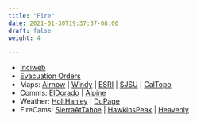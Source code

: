 ```yaml
---
title: "Fire"
date: 2021-01-30T19:37:57-08:00
draft: false
weight: 4

---
```


- <a target="_blank" href="https://inciweb.nwcg.gov">Inciweb</a>
- <a target="_blank" href="https://eldoradocounty.maps.arcgis.com/apps/webappviewer/index.html?id=c995bf3816964e948d7d831d3ba938ff">Evacuation Orders</a>
- Maps: 
 <a target="_blank" href="https://fire.airnow.gov/?lat=38.85&lng=-120.02&zoom=10">Airnow</a> |
 <a target="_blank" href="https://www.windy.com/?38.764,-120.171,11">Windy</a> |
 <a target="_blank" href="https://disasterresponse.maps.arcgis.com/apps/webappviewer/index.html?id=2ff1677111ae4018ac705fcce7c3312f">ESRI</a> | 
 <a target="_blank" href="http://demo.openwfm.org/sj/">SJSU</a> | 
 <a target="_blank" href="https://caltopo.com/map.html#ll=38.81403,-120.01808&z=11&b=oo&a=modis_g">CalTopo</a>
- Comms: 
 <a target="_blank" href="https://m.broadcastify.com/listen/ctid/191">ElDorado</a> | 
 <a target="_blank" href="https://m.broadcastify.com/listen/ctid/184">Alpine</a> 
- Weather: 
 <a target="_blank" href="https://www.youtube.com/channel/UCGjtp7iaeVmoVx-K7EGiYKA">HoltHanley</a> | 
 <a target="_blank" href="https://weather.cod.edu/satrad/?parms=subregional-SanFran-natcolorfire-96-0-100-2&checked=map&colorbar=undefined">DuPage</a>
- FireCams: 
 <a target="_blank" href="http://www.alertwildfire.org/tahoe/index.html?camera=Axis-Sierra&v=fd40734">SierraAtTahoe</a> | 
 <a target="_blank" href="http://www.alertwildfire.org/tahoe/index.html?camera=Axis-HawkinsPeak&v=fd40734">HawkinsPeak</a> | 
 <a target="_blank" href="http://www.alertwildfire.org/tahoe/index.html?camera=Axis-Heavenly2&v=fd40734">Heavenly</a>

